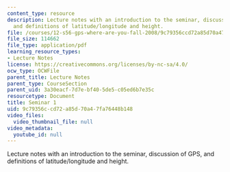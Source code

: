 ```yaml
---
content_type: resource
description: Lecture notes with an introduction to the seminar, discussion of GPS,
  and definitions of latitude/longitude and height.
file: /courses/12-s56-gps-where-are-you-fall-2008/9c79356ccd72a85d70a47fa76448b148_12s56_sem01.pdf
file_size: 114662
file_type: application/pdf
learning_resource_types:
- Lecture Notes
license: https://creativecommons.org/licenses/by-nc-sa/4.0/
ocw_type: OCWFile
parent_title: Lecture Notes
parent_type: CourseSection
parent_uid: 3a30eacf-7d7e-bf40-5de5-c05ed6b7e35c
resourcetype: Document
title: Seminar 1
uid: 9c79356c-cd72-a85d-70a4-7fa76448b148
video_files:
  video_thumbnail_file: null
video_metadata:
  youtube_id: null
---
```

Lecture notes with an introduction to the seminar, discussion of GPS, and definitions of latitude/longitude and height.